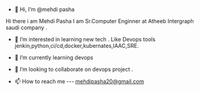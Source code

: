 - 👋 Hi, I’m @mehdi pasha

Hi there i am Mehdi Pasha
I am Sr.Computer Enginner at Atheeb Intergraph saudi company .

- 👀 I’m interested in learning new tech .
Like Devops tools jenkin,python,ci/cd,docker,kubernates,IAAC,SRE.

- 🌱 I’m currently learning devops

- 💞️ I’m looking to collaborate on devops project .
- 📫 How to reach me --- mehdipasha20@gmail.com

<!---
mehdidevops2030/mehdidevops2030 is a ✨ special ✨ repository because its `README.md` (this file) appears on your GitHub profile.
You can click the Preview link to take a look at your changes.
--->
